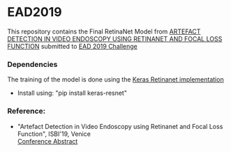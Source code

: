 # EAD2019

This repository contains the Final RetinaNet Model from [ARTEFACT DETECTION IN VIDEO ENDOSCOPY USING RETINANET AND FOCAL LOSS FUNCTION](http://ceur-ws.org/Vol-2366/EAD2019_paper_2.pdf) submitted to [EAD 2019 Challenge](https://ead2019.grand-challenge.org/)

### Dependencies
The training of the model is done using the [Keras Retinanet implementation](https://github.com/fizyr/keras-retinanet)
- Install using: "pip install keras-resnet"


### Reference:

- "Artefact Detection in Video Endoscopy using Retinanet and Focal Loss Function", ISBI'19, Venice <br />
[Conference Abstract](http://ceur-ws.org/Vol-2366/EAD2019_paper_2.pdf)




